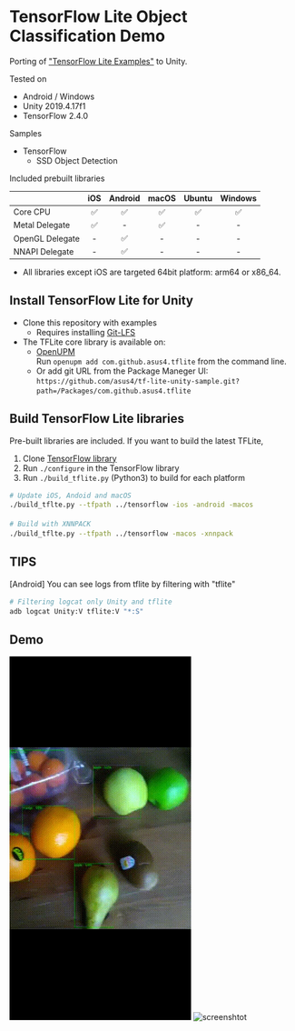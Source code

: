 ﻿# TensorFlow Lite Object Classification Demo

Porting of ["TensorFlow Lite Examples"](https://www.tensorflow.org/lite/examples) to Unity.

Tested on  

- Android / Windows  
- Unity 2019.4.17f1
- TensorFlow 2.4.0

Samples

- TensorFlow
  - SSD Object Detection

Included prebuilt libraries

| | iOS | Android | macOS | Ubuntu | Windows |
|---|:---:|:---:|:---:|:---:|:---:|
| Core CPU |✅|✅|✅|✅|✅|
| Metal Delegate |✅| - |✅| - | - |
| OpenGL Delegate | - |✅| - | - | - |
| NNAPI Delegate | - |✅| - | - | - |

- All libraries except iOS are targeted 64bit platform: arm64 or x86_64.

## Install TensorFlow Lite for Unity

- Clone this repository with examples
  - Requires installing [Git-LFS](https://git-lfs.github.com/)
- The TFLite core library is available on:
  - [OpenUPM](https://openupm.com/packages/com.github.asus4.tflite/)  
  Run `openupm add com.github.asus4.tflite` from the command line.
  - Or add git URL from the Package Maneger UI: `https://github.com/asus4/tf-lite-unity-sample.git?path=/Packages/com.github.asus4.tflite`

## Build TensorFlow Lite libraries

Pre-built libraries are included. If you want to build the latest TFLite,

1. Clone [TensorFlow library](https://github.com/tensorflow/tensorflow/)
2. Run `./configure` in the TensorFlow library
3. Run `./build_tflite.py` (Python3) to build for each platform

  ```sh
  # Update iOS, Andoid and macOS
  ./build_tflte.py --tfpath ../tensorflow -ios -android -macos

  # Build with XNNPACK
  ./build_tflte.py --tfpath ../tensorflow -macos -xnnpack
  ```

## TIPS

\[Android\] You can see logs from tflite by filtering with "tflite"  

```bash
# Filtering logcat only Unity and tflite
adb logcat Unity:V tflite:V "*:S"
```

## Demo

![screenshtot](https://github.com/codemaker2015/tflite-object-classification-demo/blob/master/Demo/demo.jpg)
![screenshtot](https://github.com/codemaker2015/tflite-object-classification-demo/blob/master/Demo/demo.gif)

